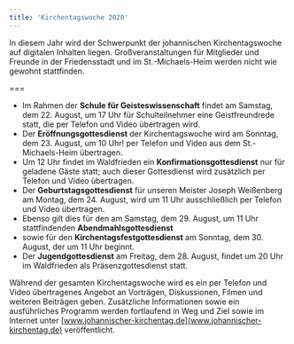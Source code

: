 ```yaml
---
title: 'Kirchentagswoche 2020'
---
```


In diesem Jahr wird der Schwerpunkt der johannischen Kirchentagswoche auf digitalen Inhalten liegen. Großveranstaltungen für Mitglieder und Freunde in der Friedensstadt und im St.-Michaels-Heim werden nicht wie gewohnt stattfinden. 

===

* Im Rahmen der **Schule für Geisteswissenschaft** findet am Samstag, dem 22. August, um 17 Uhr für Schulteilnehmer eine Geistfreundrede statt, die per Telefon und Video übertragen wird.
* Der **Eröffnungsgottesdienst** der Kirchentagswoche wird am Sonntag, dem 23. August, um 10 Uhr! per Telefon und Video aus dem St.-Michaels-Heim übertragen.
* Um 12 Uhr findet im Waldfrieden ein **Konfirmationsgottesdienst** nur für geladene Gäste statt; auch dieser Gottesdienst wird zusätzlich per Telefon und Video übertragen.
* Der **Geburtstagsgottesdienst** für unseren Meister Joseph Weißenberg am Montag, dem 24. August, wird um 11 Uhr ausschließlich per Telefon und Video übertragen.
* Ebenso gilt dies für den am Samstag, dem 29. August, um 11 Uhr stattfindenden **Abendmahlsgottesdienst**
* sowie für den **Kirchentagsfestgottesdienst** am Sonntag, dem 30. August, der um 11 Uhr beginnt.
* Der **Jugendgottesdienst** am Freitag, dem 28. August, findet um 20 Uhr im Waldfrieden als Präsenzgottesdienst statt.


Während der gesamten Kirchentagswoche wird es ein per Telefon und Video übertragenes Angebot an Vorträgen, Diskussionen, Filmen und weiteren Beiträgen geben. Zusätzliche Informationen sowie ein ausführliches Programm werden fortlaufend in Weg und Ziel sowie im Internet unter [www.johannischer-kirchentag.de](www.johannischer-kirchentag.de) veröffentlicht.
